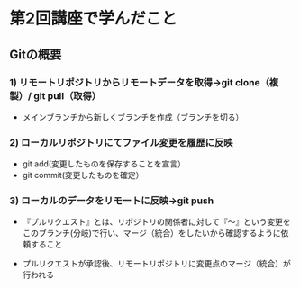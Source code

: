 # 第2回講座で学んだこと
 
## Gitの概要

### 1) リモートリポジトリからリモートデータを取得→git clone（複製）/ git pull（取得）

- メインブランチから新しくブランチを作成（ブランチを切る）


### 2) ローカルリポジトリにてファイル変更を履歴に反映
- git add(変更したものを保存することを宣言）
- git commit(変更したものを確定）


### 3) ローカルのデータをリモートに反映→git push

- 『プルリクエスト』とは、リポジトリの関係者に対して『〜』という変更をこのブランチ(分岐)で行い、マージ（統合）をしたいから確認するように依頼すること

- プルリクエストが承認後、リモートリポジトリに変更点のマージ（統合）が行われる